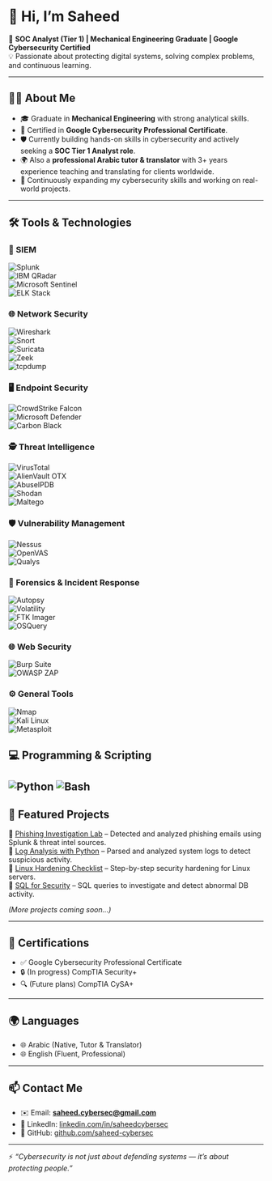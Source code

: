 # 👋 Hi, I’m Saheed  

🎯 **SOC Analyst (Tier 1) | Mechanical Engineering Graduate | Google Cybersecurity Certified**  
💡 Passionate about protecting digital systems, solving complex problems, and continuous learning.  

---

## 👨‍💻 About Me  
- 🎓 Graduate in **Mechanical Engineering** with strong analytical skills.  
- 🔐 Certified in **Google Cybersecurity Professional Certificate**.  
- 🛡️ Currently building hands-on skills in cybersecurity and actively seeking a **SOC Tier 1 Analyst role**.
- 🌍 Also a **professional Arabic tutor & translator** with 3+ years experience teaching and translating for clients worldwide.  
- 🌱 Continuously expanding my cybersecurity skills and working on real-world projects.  

---

## 🛠️ Tools & Technologies  

### 🔎 SIEM  
![Splunk](https://img.shields.io/badge/-Splunk-000000?logo=splunk&logoColor=white)  
![IBM QRadar](https://img.shields.io/badge/-IBM%20QRadar-052FAD?logo=ibm&logoColor=white)  
![Microsoft Sentinel](https://img.shields.io/badge/-Microsoft%20Sentinel-0078D4?logo=microsoftazure&logoColor=white)  
![ELK Stack](https://img.shields.io/badge/-ELK%20Stack-005571?logo=elastic&logoColor=white)  

### 🌐 Network Security  
![Wireshark](https://img.shields.io/badge/-Wireshark-1679A7?logo=wireshark&logoColor=white)  
![Snort](https://img.shields.io/badge/-Snort-EA0000?logo=snort&logoColor=white)  
![Suricata](https://img.shields.io/badge/-Suricata-FF5733?logo=suricata&logoColor=white)  
![Zeek](https://img.shields.io/badge/-Zeek-000000?logo=zeek&logoColor=white)  
![tcpdump](https://img.shields.io/badge/-tcpdump-333333?logo=linux&logoColor=white)  

### 🖥️ Endpoint Security  
![CrowdStrike Falcon](https://img.shields.io/badge/-CrowdStrike-F43034?logo=crowstrike&logoColor=white)  
![Microsoft Defender](https://img.shields.io/badge/-Defender%20for%20Endpoint-0067B8?logo=microsoft&logoColor=white)  
![Carbon Black](https://img.shields.io/badge/-Carbon%20Black-2C2C2C?logo=vmware&logoColor=white)  

### 🕵️ Threat Intelligence  
![VirusTotal](https://img.shields.io/badge/-VirusTotal-394EFF?logo=virustotal&logoColor=white)  
![AlienVault OTX](https://img.shields.io/badge/-AlienVault%20OTX-1D3557?logo=alienvault&logoColor=white)  
![AbuseIPDB](https://img.shields.io/badge/-AbuseIPDB-FF4500?logo=datadog&logoColor=white)  
![Shodan](https://img.shields.io/badge/-Shodan-FF0000?logo=shodan&logoColor=white)  
![Maltego](https://img.shields.io/badge/-Maltego-000000?logo=maltego&logoColor=white)  

### 🛡️ Vulnerability Management  
![Nessus](https://img.shields.io/badge/-Nessus-00BFA5?logo=tenable&logoColor=white)  
![OpenVAS](https://img.shields.io/badge/-OpenVAS-009639?logo=openvas&logoColor=white)  
![Qualys](https://img.shields.io/badge/-Qualys-E4002B?logo=qualys&logoColor=white)  

### 🔧 Forensics & Incident Response  
![Autopsy](https://img.shields.io/badge/-Autopsy-1D1D1D?logo=autopsy&logoColor=white)  
![Volatility](https://img.shields.io/badge/-Volatility-FF9900?logo=python&logoColor=white)  
![FTK Imager](https://img.shields.io/badge/-FTK%20Imager-333333?logo=windows&logoColor=white)  
![OSQuery](https://img.shields.io/badge/-OSQuery-4B8BBE?logo=sqlite&logoColor=white)  

### 🌐 Web Security  
![Burp Suite](https://img.shields.io/badge/-Burp%20Suite-FF6F00?logo=burpsuite&logoColor=white)  
![OWASP ZAP](https://img.shields.io/badge/-OWASP%20ZAP-000000?logo=owasp&logoColor=white)  

### ⚙️ General Tools  
![Nmap](https://img.shields.io/badge/-Nmap-4682B4?logo=nmap&logoColor=white)  
![Kali Linux](https://img.shields.io/badge/-Kali%20Linux-557C94?logo=kalilinux&logoColor=white)  
![Metasploit](https://img.shields.io/badge/-Metasploit-333333?logo=metasploit&logoColor=white)  

## 💻 Programming & Scripting
![Python](https://img.shields.io/badge/-Python-3776AB?logo=python&logoColor=white)
![Bash](https://img.shields.io/badge/-Bash-4EAA25?logo=gnubash&logoColor=white)
---

## 📂 Featured Projects  
🔹 [Phishing Investigation Lab](#) – Detected and analyzed phishing emails using Splunk & threat intel sources.  
🔹 [Log Analysis with Python](#) – Parsed and analyzed system logs to detect suspicious activity.  
🔹 [Linux Hardening Checklist](#) – Step-by-step security hardening for Linux servers.  
🔹 [SQL for Security](#) – SQL queries to investigate and detect abnormal DB activity.  

*(More projects coming soon…)*  

---

## 📜 Certifications  
- ✅ Google Cybersecurity Professional Certificate  
- 🔒 (In progress) CompTIA Security+  
- 🔍 (Future plans) CompTIA CySA+  

---

## 🌍 Languages  
- 🌐 Arabic (Native, Tutor & Translator)  
- 🌐 English (Fluent, Professional)  

---

## 📫 Contact Me  
- ✉️ Email: **saheed.cybersec@gmail.com**  
- 💼 LinkedIn: [linkedin.com/in/saheedcybersec](www.linkedin.com/in/saheedcybersec)
- 🐙 GitHub: [github.com/saheed-cybersec](https://github.com/saheed-cybersec)  

---

⚡ *“Cybersecurity is not just about defending systems — it’s about protecting people.”*  
